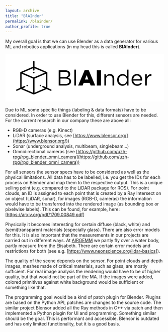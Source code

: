```yaml
---
layout: archive
title: "BlAInder"
permalink: /blainder/
author_profile: true
---
```


My overall goal is that we can use Blender as a data generator for various ML and robotics applications (in my head this is called **BlAInder**). 

![alt text](images/blainder_sw.png "BlAInder Logo")


Due to ML some specific things (labeling & data formats) have to be considered. In order to use Blender for this, different sensors are needed. For the current research in our company these are above all:

- RGB-D cameras (e.g. Kinect)
- LiDAR (surface analysis, see [https://www.blensor.org/](https://www.blensor.org/))
- Sonar (underground analysis, multibeam, singlebeam...)
- Omnidirectional cameras (see [https://github.com/uzh-rpg/rpg_blender_omni_camera](https://github.com/uzh-rpg/rpg_blender_omni_camera))

For all sensors the sensor specs have to be considered as well as the physical limitations. All data has to be labelled, i.e. you get the IDs for each process on Blender and map them to the respective output. This is a unique selling point (e.g. compared to the LiDAR package for ROS). For point clouds, an ID is assigned to each point that is created by a Ray Intersect on an object (LiDAR, sonar), for images (RGB-D, cameras) the information would have to be transferred into the rendered image (as bounding box or pixelwise labels). This can be found, for example, here: [https://arxiv.org/pdf/1709.00849.pdf]

Physically it becomes interesting for certain diffuse (black, white) and (semi)transparent materials (especially glass). There are also error models for this. It is also important that the measurements in our projects are carried out in different ways. At [AIRGEMM](https://tu-freiberg.de/airgemm) we partly fly over a water body, partly measure from the Elisabeth. There are certain error models and restrictions for both (see e.g. [https://www.neonscience.org/lidar-basics]).

The quality of the scene depends on the sensor. For point clouds and depth images, meshes made of critical materials, such as glass, are mostly sufficient. For real image analysis the rendering would have to be of higher quality, but that would not be part of the MA. If the images were added, colored primitives against white background would be sufficient or something like that. 

The programming goal would be a kind of patch plugin for Blender. Plugins are based on the Python API, patches are changes to the source code. The similar project Blensor added all the Ray methods in C++ via patch and then implemented a Python plugin for UI and programming. Something similar should be the goal. This is performant and accessible. Blensor is outdated and has only limited functionality, but it is a good basis. 

